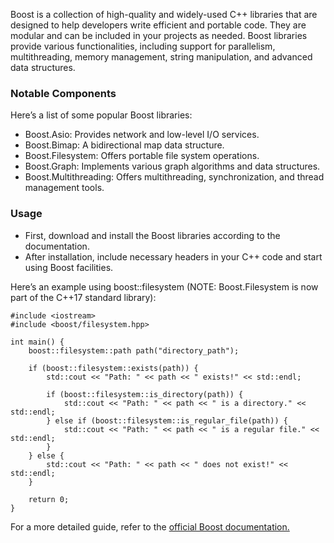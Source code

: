 Boost is a collection of high-quality and widely-used C++ libraries that are designed to help developers write efficient and portable code. They are modular and can be included in your projects as needed. Boost libraries provide various functionalities, including support for parallelism, multithreading, memory management, string manipulation, and advanced data structures.

### Notable Components
Here’s a list of some popular Boost libraries:

- Boost.Asio: Provides network and low-level I/O services.
- Boost.Bimap: A bidirectional map data structure.
- Boost.Filesystem: Offers portable file system operations.
- Boost.Graph: Implements various graph algorithms and data structures.
- Boost.Multithreading: Offers multithreading, synchronization, and thread management tools.
### Usage
- First, download and install the Boost libraries according to the documentation.
- After installation, include necessary headers in your C++ code and start using Boost facilities.

Here’s an example using boost::filesystem (NOTE: Boost.Filesystem is now part of the C++17 standard library):
```
#include <iostream>
#include <boost/filesystem.hpp>

int main() {
    boost::filesystem::path path("directory_path");
  
    if (boost::filesystem::exists(path)) {
        std::cout << "Path: " << path << " exists!" << std::endl;
      
        if (boost::filesystem::is_directory(path)) {
            std::cout << "Path: " << path << " is a directory." << std::endl;
        } else if (boost::filesystem::is_regular_file(path)) {
            std::cout << "Path: " << path << " is a regular file." << std::endl;
        }
    } else {
        std::cout << "Path: " << path << " does not exist!" << std::endl;
    }

    return 0;
}
```
For a more detailed guide, refer to the [official Boost documentation.](https://www.boost.org/doc/libs/)